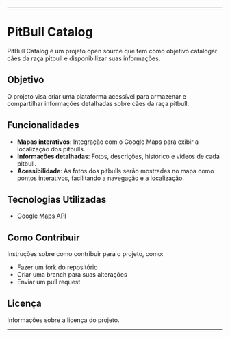 
---

# PitBull Catalog

PitBull Catalog é um projeto open source que tem como objetivo catalogar cães da raça pitbull e disponibilizar suas informações.

## Objetivo

O projeto visa criar uma plataforma acessível para armazenar e compartilhar informações detalhadas sobre cães da raça pitbull. 

## Funcionalidades

- **Mapas interativos**: Integração com o Google Maps para exibir a localização dos pitbulls.
- **Informações detalhadas**: Fotos, descrições, histórico e vídeos de cada pitbull.
- **Acessibilidade**: As fotos dos pitbulls serão mostradas no mapa como pontos interativos, facilitando a navegação e a localização.

## Tecnologias Utilizadas

- [Google Maps API](https://developers.google.com/maps)


## Como Contribuir

Instruções sobre como contribuir para o projeto, como:

- Fazer um fork do repositório
- Criar uma branch para suas alterações
- Enviar um pull request

## Licença

Informações sobre a licença do projeto.

---
